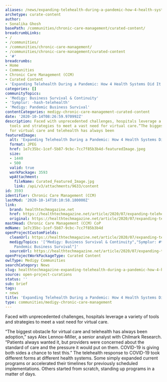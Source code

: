 ```yaml
---
aliases: /news/expanding-telehealth-during-a-pandemic-how-4-health-systems-did-it
archetype: curate-content
author:
- Sonalika Ghosh
basePath: /communities/chronic-care-management/curated-content/
breadcrumbLinks:
- /
- /communities/
- /communities/chronic-care-management/
- /communities/chronic-care-management/curated-content
- '#'
breadcrumbs:
- Home
- Communities
- Chronic Care Management (CCM)
- Curated Content
- 'Expanding Telehealth During a Pandemic: How 4 Health Systems Did It'
categories: []
communityTopics:
- 'Medigy: Business Survival & Continuity'
- 'Symplur: -hash-telehealth'
- 'Medigy: Pandemic Business Survival'
contentCategories: medigy-chronic-care-management-curated-content
date: '2020-10-14T08:26:59.970992Z'
description: Faced with unprecedented challenges, hospitals leverage a variety of
  tools and strategies to meet a vast need for virtual care.“The biggest obstacle
  for virtual care and telehealth has always been
featuredImage:
  alt: 'Expanding Telehealth During a Pandemic: How 4 Health Systems Did It'
  format: JPEG
  href: 1e7c35bc-1cef-5b87-9cbc-7cc7f85b3b4d-featuredImage.jpeg
  size:
  - 1440
  - 500
  valid: true
  workPackage: 3593
  wpAttachment:
    fileName: Curated_Featured_Image.jpg
    link: /api/v3/attachments/9633/content
id: 3593
identifier: Chronic Care Management (CCM)
lastMod: '2020-10-14T10:10:58.180000Z'
link:
  brand: healthtechmagazine.net
  href: https://healthtechmagazine.net/article/2020/07/expanding-telehealth-during-pandemic-how-4-health-systems-did-it
  original: https://healthtechmagazine.net/article/2020/07/expanding-telehealth-during-pandemic-how-4-health-systems-did-it
mastHead: Chronic Care Management (CCM) CoP
mdName: 1e7c35bc-1cef-5b87-9cbc-7cc7f85b3b4d
openProjectCustomFields:
  cleanUrl: https://healthtechmagazine.net/article/2020/07/expanding-telehealth-during-pandemic-how-4-health-systems-did-it
  medigyTopics: '["Medigy: Business Survival & Continuity","Symplur: #telehealth","Medigy:
    Pandemic Business Survival"]'
  sourceUrl: https://healthtechmagazine.net/article/2020/07/expanding-telehealth-during-pandemic-how-4-health-systems-did-it
openProjectWorkPackageType: Curated Content
owlType: Medigy Communities
searchCategory: News
slug: healthtechmagazine-expanding-telehealth-during-a-pandemic-how-4-health-systems-did-it
source: open-project-curations
status: ''
sub: brief
tags:
- news
title: 'Expanding Telehealth During a Pandemic: How 4 Health Systems Did It'
type: communities/medigy-chronic-care-management
---
```


<p>Faced with unprecedented challenges, hospitals leverage a variety of tools and strategies to meet a vast need for virtual care.</p><p>“The biggest obstacle for virtual care and telehealth has always been adoption,” says Alex Lennox-Miller, a senior analyst with Chilmark Research. “Patients always wanted it, but providers were concerned about the standard of care and the pressure it would put on them. COVID-19 is giving both sides a chance to test this.” The telehealth response to COVID-19 took different forms at different health systems. Some simply expanded current programs or accelerated their timelines for previously scheduled implementations. Others started from scratch, standing up programs in a matter of days.</p>